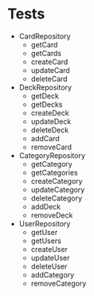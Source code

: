# Tests

- CardRepository
  - getCard
  - getCards
  - createCard
  - updateCard
  - deleteCard
- DeckRepository
  - getDeck
  - getDecks
  - createDeck
  - updateDeck
  - deleteDeck
  - addCard
  - removeCard
- CategoryRepository
  - getCategory
  - getCategories
  - createCategory
  - updateCategory
  - deleteCategory
  - addDeck
  - removeDeck
- UserRepository
  - getUser
  - getUsers
  - createUser
  - updateUser
  - deleteUser
  - addCategory
  - removeCategory